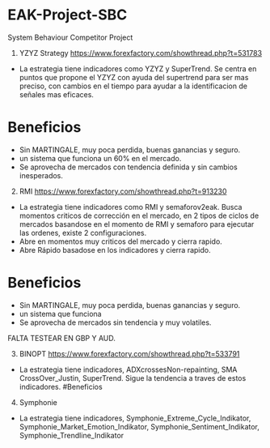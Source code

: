# EAK-Project-SBC
System Behaviour Competitor Project
1. YZYZ Strategy
https://www.forexfactory.com/showthread.php?t=531783
- La estrategia tiene indicadores como YZYZ y SuperTrend.
Se centra en puntos que propone el YZYZ con ayuda del supertrend para ser mas preciso,
con cambios en el tiempo para ayudar a la identificacion de señales mas eficaces.
# Beneficios
- Sin MARTINGALE, muy poca perdida, buenas ganancias y seguro.
- un sistema que funciona un 60% en el mercado.
- Se aprovecha de mercados con tendencia definida y sin cambios inesperados.
2. RMI
https://www.forexfactory.com/showthread.php?t=913230
- La estrategia tiene indicadores como RMI y semaforov2eak.
Busca momentos criticos de corrección en el mercado, en 2 tipos de ciclos de mercados
basandose en el momento de RMI y semaforo para ejecutar las ordenes, existe 2 configuraciones.
- Abre en momentos muy criticos del mercado y cierra rapido.
- Abre Rápido basadose en los indicadores y cierra rapido.
# Beneficios
- Sin MARTINGALE, muy poca perdida, buenas ganancias y seguro.
- un sistema que funciona
- Se aprovecha de mercados sin tendencia y muy volatiles.

FALTA TESTEAR EN GBP Y AUD.

3. BINOPT
https://www.forexfactory.com/showthread.php?t=533791
- La estrategia tiene indicadores, ADXcrossesNon-repainting, SMA CrossOver_Justin, SuperTrend.
Sigue la tendencia a traves de estos indicadores.
#Beneficios

4. Symphonie
- La estrategia tiene indicadores, Symphonie_Extreme_Cycle_Indikator, Symphonie_Market_Emotion_Indikator, Symphonie_Sentiment_Indikator, Symphonie_Trendline_Indikator
